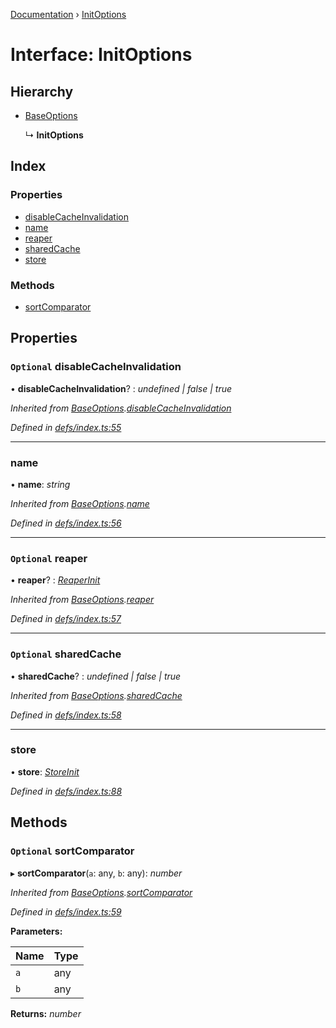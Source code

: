 [Documentation](../README.md) › [InitOptions](initoptions.md)

# Interface: InitOptions

## Hierarchy

* [BaseOptions](baseoptions.md)

  ↳ **InitOptions**

## Index

### Properties

* [disableCacheInvalidation](initoptions.md#optional-disablecacheinvalidation)
* [name](initoptions.md#name)
* [reaper](initoptions.md#optional-reaper)
* [sharedCache](initoptions.md#optional-sharedcache)
* [store](initoptions.md#store)

### Methods

* [sortComparator](initoptions.md#optional-sortcomparator)

## Properties

### `Optional` disableCacheInvalidation

• **disableCacheInvalidation**? : *undefined | false | true*

*Inherited from [BaseOptions](baseoptions.md).[disableCacheInvalidation](baseoptions.md#optional-disablecacheinvalidation)*

*Defined in [defs/index.ts:55](https://github.com/badbatch/cachemap/blob/40e3bea/packages/core/src/defs/index.ts#L55)*

___

###  name

• **name**: *string*

*Inherited from [BaseOptions](baseoptions.md).[name](baseoptions.md#name)*

*Defined in [defs/index.ts:56](https://github.com/badbatch/cachemap/blob/40e3bea/packages/core/src/defs/index.ts#L56)*

___

### `Optional` reaper

• **reaper**? : *[ReaperInit](../README.md#reaperinit)*

*Inherited from [BaseOptions](baseoptions.md).[reaper](baseoptions.md#optional-reaper)*

*Defined in [defs/index.ts:57](https://github.com/badbatch/cachemap/blob/40e3bea/packages/core/src/defs/index.ts#L57)*

___

### `Optional` sharedCache

• **sharedCache**? : *undefined | false | true*

*Inherited from [BaseOptions](baseoptions.md).[sharedCache](baseoptions.md#optional-sharedcache)*

*Defined in [defs/index.ts:58](https://github.com/badbatch/cachemap/blob/40e3bea/packages/core/src/defs/index.ts#L58)*

___

###  store

• **store**: *[StoreInit](../README.md#storeinit)*

*Defined in [defs/index.ts:88](https://github.com/badbatch/cachemap/blob/40e3bea/packages/core/src/defs/index.ts#L88)*

## Methods

### `Optional` sortComparator

▸ **sortComparator**(`a`: any, `b`: any): *number*

*Inherited from [BaseOptions](baseoptions.md).[sortComparator](baseoptions.md#optional-sortcomparator)*

*Defined in [defs/index.ts:59](https://github.com/badbatch/cachemap/blob/40e3bea/packages/core/src/defs/index.ts#L59)*

**Parameters:**

Name | Type |
------ | ------ |
`a` | any |
`b` | any |

**Returns:** *number*
